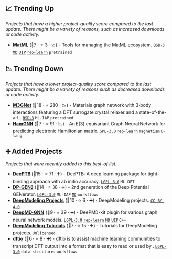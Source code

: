 ## 📈 Trending Up

_Projects that have a higher project-quality score compared to the last update. There might be a variety of reasons, such as increased downloads or code activity._

- <b><a href="https://github.com/materialsvirtuallab/matml">MatML</a></b> (🥉7 ·  ⭐ 3 · 📈) - Tools for managing the MatML ecosystem. <code><a href="http://bit.ly/3aKzpTv">BSD-3</a></code> <a href="https://en.wikipedia.org/wiki/Molecular_dynamics"><code>MD</code></a> <a href="https://www.google.com/search?q=universal+interatomic+potential"><code>UIP</code></a> <a href="https://en.wikipedia.org/wiki/Feature_learning"><code>rep-learn</code></a> <code>pretrained</code>

## 📉 Trending Down

_Projects that have a lower project-quality score compared to the last update. There might be a variety of reasons such as decreased downloads or code activity._

- <b><a href="https://github.com/materialsvirtuallab/m3gnet">M3GNet</a></b> (🥉18 ·  ⭐ 280 · 📉) - Materials graph network with 3-body interactions featuring a DFT surrogate crystal relaxer and a state-of-the-art.. <code><a href="http://bit.ly/3aKzpTv">BSD-3</a></code> <code>ML-IAP</code> <code>pretrained</code>
- <b><a href="https://github.com/QuantumLab-ZY/HamGNN">HamGNN</a></b> (🥈7 ·  ⭐ 91 · 📉) - An E(3) equivariant Graph Neural Network for predicting electronic Hamiltonian matrix. <code><a href="http://bit.ly/2M0xdwT">GPL-3.0</a></code> <a href="https://en.wikipedia.org/wiki/Feature_learning"><code>rep-learn</code></a> <code>magnetism</code> <code>C-lang</code>

## ➕ Added Projects

_Projects that were recently added to this best-of list._

- <b><a href="https://github.com/deepmodeling/DeePTB">DeePTB</a></b> (🥇15 ·  ⭐ 71 · ➕) - DeePTB: A deep learning package for tight-binding approach with ab initio accuracy. <code><a href="http://bit.ly/37RvQcA">LGPL-3.0</a></code> <code>ML-DFT</code>
- <b><a href="https://github.com/deepmodeling/dpgen2">DP-GEN2</a></b> (🥈14 ·  ⭐ 38 · ➕) - 2nd generation of the Deep Potential GENerator. <code><a href="http://bit.ly/37RvQcA">LGPL-3.0</a></code> <code>ML-IAP</code> <a href="https://en.wikipedia.org/wiki/Molecular_dynamics"><code>MD</code></a> <code>workflows</code>
- <b><a href="https://github.com/deepmodeling/deepmodeling-projects">DeepModeling Projects</a></b> (🥈10 ·  ⭐ 6 · ➕) - DeepModeling projects. <code><a href="https://tldrlegal.com/search?q=CC-BY-4.0">CC-BY-4.0</a></code>
- <b><a href="https://github.com/deepmodeling/deepmd-gnn">DeepMD-GNN</a></b> (🥉9 ·  ⭐ 39 · ➕) - DeePMD-kit plugin for various graph neural network models. <code><a href="http://bit.ly/37RvQcA">LGPL-3.0</a></code> <a href="https://en.wikipedia.org/wiki/Feature_learning"><code>rep-learn</code></a> <a href="https://en.wikipedia.org/wiki/Molecular_dynamics"><code>MD</code></a> <a href="https://www.google.com/search?q=universal+interatomic+potential"><code>UIP</code></a> <code>C++</code>
- <b><a href="https://github.com/deepmodeling/tutorials">DeepModeling Tutorials</a></b> (🥉7 ·  ⭐ 15 · ➕) - Tutorials for DeepModeling projects. <code>Unlicensed</code>
- <b><a href="https://github.com/deepmodeling/dftio">dftio</a></b> (🥉6 ·  ⭐ 8 · ➕) - dftio is to assist machine learning communities to transcript DFT output into a format that is easy to read or used by.. <code><a href="http://bit.ly/37RvQcA">LGPL-3.0</a></code> <code>data-structures</code> <code>workflows</code>

